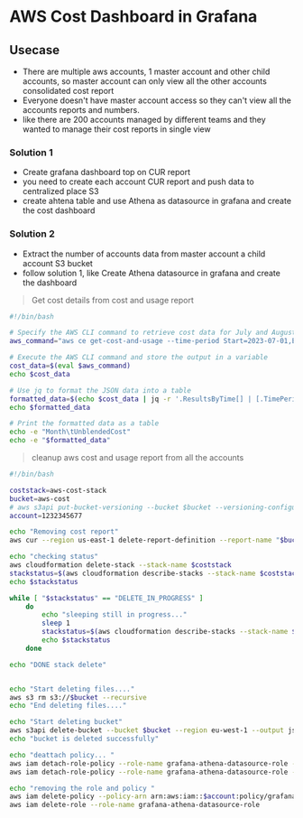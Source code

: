 # AWS Cost Dashboard in Grafana

## Usecase

- There are multiple aws accounts, 1 master account and other child accounts, so master account can only view all the other accounts consolidated cost report
- Everyone doesn't have master account access so they can't view all the accounts reports and numbers.
- like there are 200 accounts managed by different teams and they wanted to manage their cost reports in single view

### Solution 1

- Create grafana dashboard top on CUR report
- you need to create each account CUR report and push data to centralized place S3
- create ahtena table and use Athena as datasource in grafana and create the cost dashboard

### Solution 2

- Extract the number of accounts data from master account a child account S3 bucket
- follow solution 1, like Create Athena datasource in grafana and create the dashboard

> Get cost details from cost and usage report

```bash
#!/bin/bash

# Specify the AWS CLI command to retrieve cost data for July and August
aws_command="aws ce get-cost-and-usage --time-period Start=2023-07-01,End=2023-08-31 --granularity MONTHLY --metrics UnblendedCost --output json"

# Execute the AWS CLI command and store the output in a variable
cost_data=$(eval $aws_command)
echo $cost_data

# Use jq to format the JSON data into a table
formatted_data=$(echo $cost_data | jq -r '.ResultsByTime[] | [.TimePeriod.Start, .Metrics.UnblendedCost.Amount] | @tsv')
echo $formatted_data

# Print the formatted data as a table
echo -e "Month\tUnblendedCost"
echo -e "$formatted_data"

```

> cleanup aws cost and usage report from all the accounts

```bash
#!/bin/bash

coststack=aws-cost-stack
bucket=aws-cost
# aws s3api put-bucket-versioning --bucket $bucket --versioning-configuration Status=Suspended
account=1232345677

echo "Removing cost report"
aws cur --region us-east-1 delete-report-definition --report-name "$bucket"

echo "checking status"
aws cloudformation delete-stack --stack-name $coststack
stackstatus=$(aws cloudformation describe-stacks --stack-name $coststack | jq -er '.Stacks[].StackStatus')
echo $stackstatus

while [ "$stackstatus" == "DELETE_IN_PROGRESS" ]
    do
        echo "sleeping still in progress..."
        sleep 1
        stackstatus=$(aws cloudformation describe-stacks --stack-name $coststack | jq -er '.Stacks[].StackStatus')
        echo $stackstatus
    done

echo "DONE stack delete"


echo "Start deleting files...."
aws s3 rm s3://$bucket --recursive
echo "End deleting files...."

echo "Start deleting bucket"
aws s3api delete-bucket --bucket $bucket --region eu-west-1 --output json
echo "bucket is deleted successfully"

echo "deattach policy... "
aws iam detach-role-policy --role-name grafana-athena-datasource-role --policy-arn arn:aws:iam::$account:policy/grafana-athena-datasource
aws iam detach-role-policy --role-name grafana-athena-datasource-role --policy-arn arn:aws:iam::aws:policy/service-role/AmazonGrafanaAthenaAccess

echo "removing the role and policy "
aws iam delete-policy --policy-arn arn:aws:iam::$account:policy/grafana-athena-datasource
aws iam delete-role --role-name grafana-athena-datasource-role


```
